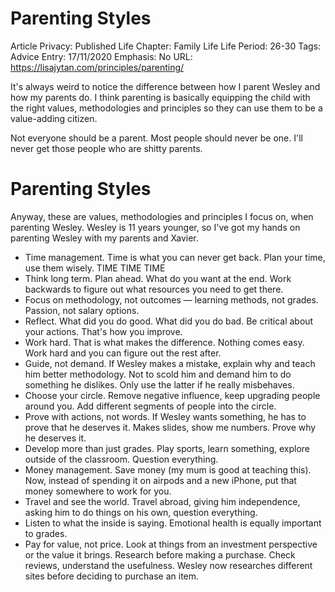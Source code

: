 # Parenting Styles

Article Privacy: Published
Life Chapter: Family Life
Life Period: 26-30
Tags: Advice
Entry: 17/11/2020
Emphasis: No
URL: https://lisajytan.com/principles/parenting/

It's always weird to notice the difference between how I parent Wesley and how my parents do. I think parenting is basically equipping the child with the right values, methodologies and principles so they can use them to be a value-adding citizen. 

Not everyone should be a parent. Most people should never be one. I'll never get those people who are shitty parents. 

# Parenting Styles

Anyway, these are values, methodologies and principles I focus on, when parenting Wesley. Wesley is 11 years younger, so I've got my hands on parenting Wesley with my parents and Xavier. 

- Time management. Time is what you can never get back. Plan your time, use them wisely. TIME TIME TIME
- Think long term. Plan ahead. What do you want at the end. Work backwards to figure out what resources you need to get there.
- Focus on methodology, not outcomes — learning methods, not grades. Passion, not salary options.
- Reflect. What did you do good. What did you do bad. Be critical about your actions. That's how you improve.
- Work hard. That is what makes the difference. Nothing comes easy. Work hard and you can figure out the rest after.
- Guide, not demand. If Wesley makes a mistake, explain why and teach him better methodology. Not to scold him and demand him to do something he dislikes. Only use the latter if he really misbehaves.
- Choose your circle. Remove negative influence, keep upgrading people around you. Add different segments of people into the circle.
- Prove with actions, not words. If Wesley wants something, he has to prove that he deserves it. Makes slides, show me numbers. Prove why he deserves it.
- Develop more than just grades. Play sports, learn something, explore outside of the classroom. Question everything.
- Money management. Save money (my mum is good at teaching this). Now, instead of spending it on airpods and a new iPhone, put that money somewhere to work for you.
- Travel and see the world. Travel abroad, giving him independence, asking him to do things on his own, question everything.
- Listen to what the inside is saying. Emotional health is equally important to grades.
- Pay for value, not price. Look at things from an investment perspective or the value it brings. Research before making a purchase. Check reviews, understand the usefulness. Wesley now researches different sites before deciding to purchase an item.